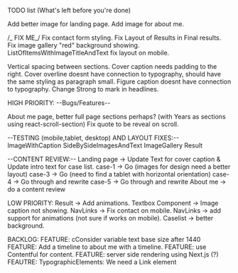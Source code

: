 TODO list (What's left before you're done)

Add better image for landing page.
Add image for about me.

/_ FIX ME_/
Fix contact form styling.
Fix Layout of Results in Final results.
Fix image gallery "red" background showing.
ListOfItemsWithImageTitleAndText fix layout on mobile.

Vertical spacing between sections.
Cover caption needs padding to the right.
Cover overline doesnt have connection to typography, should have the same styling as paragraph small.
Figure caption doesnt have connection to typography.
Change Strong to mark in headlines.

HIGH PRIORITY:
--Bugs/Features--

About me page, better full page sections perhaps? (with Years as sections using react-scroll-section)
Fix quote to be reveal on scroll.

--TESTING (mobile,tablet, desktop) AND LAYOUT FIXES:--
ImageWithCaption
SideBySideImagesAndText
ImageGallery
Result

--CONTENT REVIEW:--
Landing page -> Update Text for cover caption & Update intro text for case list.
case-1 -> Go (images for design need a better layout)
case-3 -> Go (need to find a tablet with horizontal orientation)
case-4 -> Go through and rewrite
case-5 -> Go through and rewrite
About me -> do a content review

LOW PRIORITY:
Result -> Add animations.
Textbox Component -> Image caption not showing.
NavLinks -> Fix contact on mobile.
NavLinks -> add support for animations (not sure if works on mobile).
Caselist -> better background.

BACKLOG:
FEATURE: cConsider variable text base size after 1440
FEATURE: Add a timeline to about me with a timeline.
FEATURE: use Contentful for content.
FEATURE: server side rendering using Next.js (?)
FEAUTRE: TypographicElements: We need a Link element
